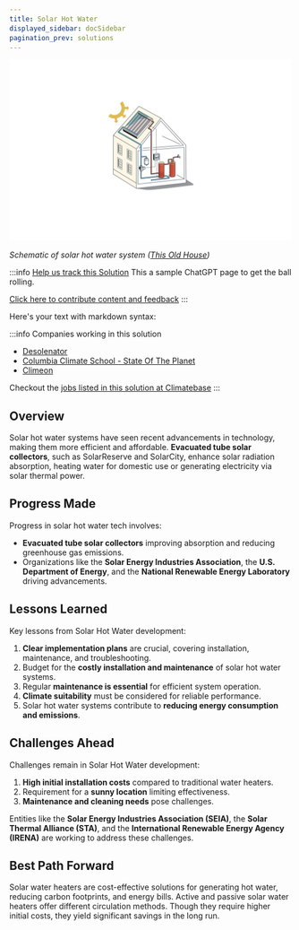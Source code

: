 ```yaml
---
title: Solar Hot Water
displayed_sidebar: docSidebar
pagination_prev: solutions
---
```

![](/../static/img/solar-hot-water.webp)

*Schematic of solar hot water system ([This Old House](https://www.thisoldhouse.com/green-home/21014968/solar-hot-water))*

:::info [Help us track this Solution](contribute)
This a sample ChatGPT page to get the ball rolling.

[Click here to contribute content and feedback](contribute)
:::

Here's your text with markdown syntax:

:::info Companies working in this solution 
- [Desolenator](https://desolenator.com)
- [Columbia Climate School - State Of The Planet](https://news.climate.columbia.edu/)
- [Climeon](https://climeon.com)

Checkout the [jobs listed in this solution at Climatebase](https://climatebase.org/jobs?l=&q=&drawdown_solutions=Solar+Hot+Water)
:::

## Overview

Solar hot water systems have seen recent advancements in technology, making them more efficient and affordable. **Evacuated tube solar collectors**, such as SolarReserve and SolarCity, enhance solar radiation absorption, heating water for domestic use or generating electricity via solar thermal power.

## Progress Made

Progress in solar hot water tech involves:
- **Evacuated tube solar collectors** improving absorption and reducing greenhouse gas emissions.
- Organizations like the **Solar Energy Industries Association**, the **U.S. Department of Energy**, and the **National Renewable Energy Laboratory** driving advancements.

## Lessons Learned

Key lessons from Solar Hot Water development:
1. **Clear implementation plans** are crucial, covering installation, maintenance, and troubleshooting.
2. Budget for the **costly installation and maintenance** of solar hot water systems.
3. Regular **maintenance is essential** for efficient system operation.
4. **Climate suitability** must be considered for reliable performance.
5. Solar hot water systems contribute to **reducing energy consumption and emissions**.

## Challenges Ahead

Challenges remain in Solar Hot Water development:
1. **High initial installation costs** compared to traditional water heaters.
2. Requirement for a **sunny location** limiting effectiveness.
3. **Maintenance and cleaning needs** pose challenges.
   
Entities like the **Solar Energy Industries Association (SEIA)**, the **Solar Thermal Alliance (STA)**, and the **International Renewable Energy Agency (IRENA)** are working to address these challenges.

## Best Path Forward

Solar water heaters are cost-effective solutions for generating hot water, reducing carbon footprints, and energy bills. Active and passive solar water heaters offer different circulation methods. Though they require higher initial costs, they yield significant savings in the long run.
